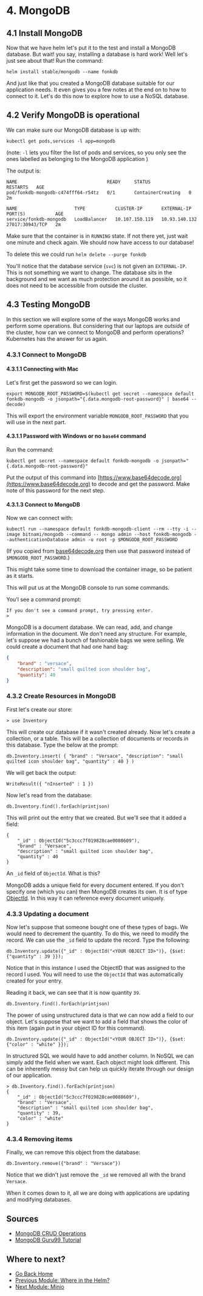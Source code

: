 # 4. MongoDB

## 4.1 Install MongoDB

Now that we have helm let's put it to the test and install a MongoDB database.  But wait! you say, installing a database is hard work!  Well let's just see about that!  Run the command:

```
helm install stable/mongodb --name fonkdb
```

And just like that you created a MongoDB database suitable for our application needs. It even gives you a few notes at the end on to how to connect to it.  Let's do this now to explore how to use a NoSQL database.

## 4.2 Verify MongoDB is operational

We can make sure our MongoDB database is up with:

```
kubectl get pods,services -l app=mongodb
```

(note: `-l` lets you filter the list of pods and services, so you only see the ones labelled as belonging to the MongoDB application )

The output is:

```
NAME                                 READY     STATUS              RESTARTS   AGE
pod/fonkdb-mongodb-c474fff64-r54tz   0/1       ContainerCreating   0          2m

NAME                     TYPE           CLUSTER-IP       EXTERNAL-IP     PORT(S)           AGE
service/fonkdb-mongodb   LoadBalancer   10.107.150.119   10.93.140.132   27017:30943/TCP   2m
```

Make sure that the container is in `RUNNING` state.  If not there yet, just wait one minute and check again.  We should now have access to our database!  

To delete this we could run `helm delete --purge fonkdb`

You'll notice that the database service (`svc`) is not given an `EXTERNAL-IP`.  This is not something we want to change.  The database sits in the background and we want as much protection around it as possible, so it does not need to be accessible from outside the cluster.

## 4.3 Testing MongoDB

In this section we will explore some of the ways MongoDB works and perform some operations.  But considering that our laptops are *outside* of the cluster, how can we connect to MongoDB and perform operations?  Kubernetes has the answer for us again.


### 4.3.1 Connect to MongoDB


#### 4.3.1.1 Connecting with Mac

Let's first get the password so we can login.  

```
export MONGODB_ROOT_PASSWORD=$(kubectl get secret --namespace default fonkdb-mongodb -o jsonpath="{.data.mongodb-root-password}" | base64 --decode)
```
This will export the environment variable `MONGODB_ROOT_PASSWORD` that you will use in the next part. 

#### 4.3.1.1 Password with Windows or no `base64` command

Run the command:

```
kubectl get secret --namespace default fonkdb-mongodb -o jsonpath="{.data.mongodb-root-password}"
```

Put the output of this command into [https://www.base64decode.org](https://www.base64decode.org) to decode and get the password.  Make note of this password for the next step. 

#### 4.3.1.3 Connect to MongoDB

Now we can connect with:

```
kubectl run --namespace default fonkdb-mongodb-client --rm --tty -i --image bitnami/mongodb --command -- mongo admin --host fonkdb-mongodb --authenticationDatabase admin -u root -p $MONGODB_ROOT_PASSWORD
```

(If you copied from [base64decode.org](https://www.base64decode.org) then use that password instead of `$MONGODB_ROOT_PASSWORD`.)

This might take some time to download the container image, so be patient as it starts.  

This will put us at the MongoDB console to run some commands. 


You'l see a command prompt:

```
If you don't see a command prompt, try pressing enter.
>
```

MongoDB is a document database.  We can read, add, and change information in the document.  We don't need any structure.  For example, let's suppose we had a bunch of fashionable bags we were selling.  We could create a document that had one hand bag:

```json
{
	"brand" : "versace",
	"description": "small quilted icon shoulder bag",
	"quantity": 40
}
```
### 4.3.2 Create Resources in MongoDB

First let's create our store:

```
> use Inventory
```

This will create our database if it wasn't created already.  Now let's create a collection, or a table.  This will be a collection of documents or records in this database.  Type the below at the prompt:

```
db.Inventory.insert( { "brand" : "Versace", "description": "small quilted icon shoulder bag", "quantity" : 40 } )
```


We will get back the output: 

```
WriteResult({ "nInserted" : 1 })
```

Now let's read from the database:

```
db.Inventory.find().forEach(printjson)
```
This will print out the entry that we created.  But we'll see that it added a field:

```
{
	"_id" : ObjectId("5c3ccc7f019828cae0088609"),
	"brand" : "Versace",
	"description" : "small quilted icon shoulder bag",
	"quantity" : 40
}
```
An `_id` field of `ObjectId`.  What is this?  

MongoDB adds a unique field for every document entered.  If you don't specify one (which you can) then MongoDB creates its own.  It is of type [ObjectId](https://docs.mongodb.com/manual/reference/method/ObjectId/).  In this way it can reference every document uniquely.  

### 4.3.3 Updating a document

Now let's suppose that someone bought one of these types of bags.  We would need to decrement the quantity.  To do this, we need to modify the record.  We can use the `_id` field to update the record.  Type the following: 

```
db.Inventory.update({"_id" : ObjectId("<YOUR OBJECT ID>")}, {$set: {"quantity" : 39 }});
```
Notice that in this instance I used the ObjectID that was assigned to the record I used.  You will need to use the `ObjectId` that was automatically created for your entry.  

Reading it back, we can see that it is now quantity `39`.  

```
db.Inventory.find().forEach(printjson)
```

The power of using unstructured data is that we can now add a field to our object.  Let's suppose that we want to add a field that shows the color of this item (again put in your object ID for this command).

```
db.Inventory.update({"_id" : ObjectId("<YOUR OBJECT ID>")}, {$set: {"color" : "white" }});
```
In structured SQL we would have to add another column.  In NoSQL we can simply add the field when we want.  Each object might look different.  This can be inherently messy but can help us quickly iterate through our design of our application.  

```
> db.Inventory.find().forEach(printjson)
{
	"_id" : ObjectId("5c3ccc7f019828cae0088609"),
	"brand" : "Versace",
	"description" : "small quilted icon shoulder bag",
	"quantity" : 39,
	"color" : "white"
}
```

### 4.3.4 Removing items

Finally, we can remove this object from the database:

```
db.Inventory.remove({"brand" : "Versace"})
```

Notice that we didn't just remove the `_id` we removed all with the brand `Versace`. 

When it comes down to it, all we are doing with applications are updating and modifying databases. 

## Sources

* [MongoDB CRUD Operations](https://docs.mongodb.com/manual/crud/)
* [MongoDB Guru99 Tutorial](https://www.guru99.com/mongodb-query-document-using-find.html)

## Where to next?

* [Go Back Home](../README.md)
* [Previous Module: Where in the Helm?](../helm/README.md)
* [Next Module: Minio](../minio/README.md)
